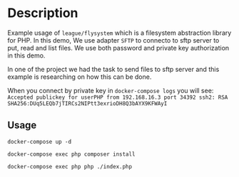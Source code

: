 # Description

Example usage of `league/flysystem` which is a filesystem abstraction library for PHP.
In this demo, We use adapter `SFTP` to connecto to sftp server to put, read and list files.
We use both password and private key authorization in this demo.

In one of the project we had the task to send files to sftp server and this example is researching on how this can be done.

When you connect by private key in `docker-compose logs` you will see:
`Accepted publickey for userPHP from 192.168.16.3 port 34392 ssh2: RSA SHA256:DUq5LEQb7jTIRCs2NIPtt3exrioDH8Q3bAYX9KFWAyI`

## Usage

`docker-compose up -d`

`docker-compose exec php composer install`

`docker-compose exec php php ./index.php`
